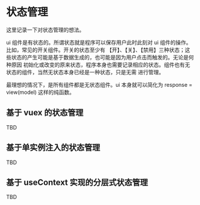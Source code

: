 # 状态管理

这里记录一下对状态管理的想法。

ui 组件是有状态的。所谓状态就是程序可以保存用户此时此刻对 ui 组件的操作。比如，常见的开关组件。开关的状态至少有
【开】、【关】、【禁用】三种状态；这些状态的产生可能是基于数据生成的，也可能是因为用户点击而触发的。无论是何种原因
初始化或改变的原来状态，程序本身也需要记录相应的状态。组件也有无状态的组件，当然无状态本身已经是一种状态，只是无需
进行管理。

最理想的情况下，是所有组件都是无状态组件。ui 本身就可以简化为 response = view(model) 这样的纯函数。

## 基于 vuex 的状态管理

TBD

## 基于单实例注入的状态管理

TBD

## 基于 useContext 实现的分层式状态管理

TBD